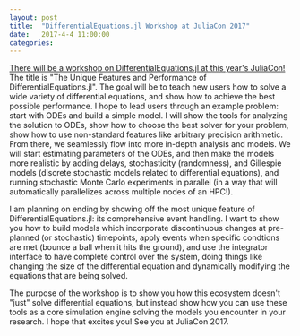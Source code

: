 ```yaml
---
layout: post
title:  "DifferentialEquations.jl Workshop at JuliaCon 2017"
date:   2017-4-4 11:00:00
categories:
---
```


[There will be a workshop on DifferentialEquations.jl at this year's JuliaCon!](https://juliacon.org/2017/talks.html)
The title is "The Unique Features and Performance of DifferentialEquations.jl".
The goal will be to teach new users how to solve a wide variety of differential
equations, and show how to achieve the best possible performance. I hope to lead
users through an example problem: start with ODEs and build a simple model. I
will show the tools for analyzing the solution to ODEs, show how to choose the
best solver for your problem, show how to use non-standard features like arbitrary
precision arithmetic. From there, we seamlessly flow into more in-depth
analysis and models. We will start estimating parameters of the ODEs, and then
make the models more realistic by adding delays, stochasticity (randomness), and
Gillespie models (discrete stochastic models related to differential equations),
and running stochastic Monte Carlo experiments in parallel (in a way that will
automatically parallelizes across multiple nodes of an HPC!).

I am planning on ending by showing off the most unique feature of DifferentialEquations.jl:
its comprehensive event handling. I want to show you how to build models which
incorporate discontinuous changes at pre-planned (or stochastic) timepoints,
apply events when specific condtions are met (bounce a ball when it hits the ground),
and use the integrator interface to have complete control over the system, doing
things like changing the size of the differential equation and dynamically
modifying the equations that are being solved.

The purpose of the workshop is to show you how this ecosystem doesn't "just" solve
differential equations, but instead show how you can use these tools as a core
simulation engine solving the models you encounter in your research. I hope that
excites you! See you at JuliaCon 2017.
